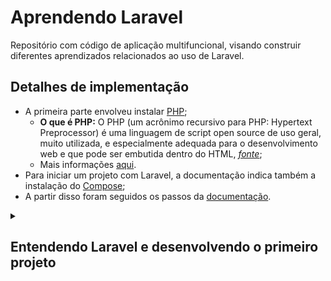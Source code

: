 
# Aprendendo Laravel

Repositório com código de aplicação multifuncional, visando construir diferentes aprendizados relacionados ao uso de Laravel.


## Detalhes de implementação

 - A primeira parte envolveu instalar [PHP](https://www.php.net/); 
    - **O que é PHP:** O PHP (um acrônimo recursivo para PHP: Hypertext Preprocessor) é uma linguagem de script open source de uso geral, muito utilizada, e especialmente adequada para o desenvolvimento web e que pode ser embutida dentro do HTML, *[fonte](https://www.php.net/manual/pt_BR/intro-whatis.php)*; 
    - Mais informações [aqui](https://www.hostinger.com.br/tutoriais/o-que-e-php-guia-basico).
 - Para iniciar um projeto com Laravel, a documentação indica também a instalação do [Compose](https://getcomposer.org/);
 - A partir disso foram seguidos os passos da [documentação](https://laravel.com/docs/9.x).

 
<details>
  <summary><h2>Entendendo Laravel e desenvolvendo o primeiro projeto</h2></summary>

Primeiro foi criado o projeto Laravel:

```
composer create-project laravel/laravel app
cd app
```

Ao fazer essa criação com o compose, já é montada uma página inicial, então foi possível abrir a aplicação:

```
php artisan serve
```
  
Foi feita a configuração do .env, para estabelecer a conexão com o banco de dados:
  
![image](https://user-images.githubusercontent.com/98190806/202283411-4bb80fb9-95b3-4cad-ae1b-f36b2427ea45.png)

Na documentação há uma parte detalhando a configuração e o cuidado com as variáveis de ambiente, [aqui](https://laravel.com/docs/9.x/configuration); usei os mesmos conceitos que uso ao construir APIs NodeJS.

A ORM do Laravel é o Eloquent, ainda não experimentei o bastante para ter certeza, mas aparentemente ela não é como o Sequelize para o Node no que tange a criação de bancos de dados, precisei criar o banco no MySQL, para então ser acessível  ao Laravel.

Isso a parte, a estrutura de CRUD (Create, Read, Update e Delet) com Laravel é muito simples de implementar.

O Laravel possui uma estrutura MVC (Model-View-Controller):

**Model:** É responsável por todos os recursos do App (consultas ao banco, validações et cetera. Ele não sabe **quando** será executado, apenas tem tudo o necessário para realizar a execução;

**Controller:** Ele é o mediador da aplicação, o controller sabe quem e quando chamar para realizar as atividades da aplicação;

**View:** Essa é a camada responsável por exibir dados para o usuário, seja em páginas HTML, Json et cetera. Tal qual o Model, a camada View não sabe quando vai precisar executar suas funções, está apenas pronta para executá-las, quem controla quando é a camada de controller.


![image](https://user-images.githubusercontent.com/98190806/203075104-0c0921b6-4ca1-424d-8f6d-61bcd8dd59ab.png)

  
</details>

 
